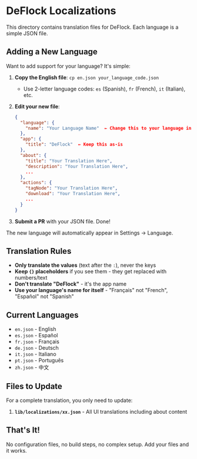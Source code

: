 # DeFlock Localizations

This directory contains translation files for DeFlock. Each language is a simple JSON file.

## Adding a New Language

Want to add support for your language? It's simple:

1. **Copy the English file**: `cp en.json your_language_code.json`
   - Use 2-letter language codes: `es` (Spanish), `fr` (French), `it` (Italian), etc.

2. **Edit your new file**:
   ```json
   {
     "language": {
       "name": "Your Language Name"  ← Change this to your language in your language
     },
     "app": {
       "title": "DeFlock"  ← Keep this as-is
     },
     "about": {
       "title": "Your Translation Here",
       "description": "Your Translation Here",
       ...
     },
     "actions": {
       "tagNode": "Your Translation Here",
       "download": "Your Translation Here",
       ...
     }
   }
   ```

3. **Submit a PR** with your JSON file. Done!

The new language will automatically appear in Settings → Language.

## Translation Rules

- **Only translate the values** (text after the `:`), never the keys
- **Keep `{}` placeholders** if you see them - they get replaced with numbers/text
- **Don't translate "DeFlock"** - it's the app name
- **Use your language's name for itself** - "Français" not "French", "Español" not "Spanish"

## Current Languages

- `en.json` - English
- `es.json` - Español 
- `fr.json` - Français
- `de.json` - Deutsch
- `it.json` - Italiano
- `pt.json` - Português
- `zh.json` - 中文

## Files to Update

For a complete translation, you only need to update:
1. **`lib/localizations/xx.json`** - All UI translations including about content

## That's It!

No configuration files, no build steps, no complex setup. Add your files and it works.